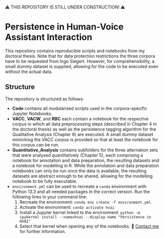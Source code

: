 ⚠️ THIS REPOSITORY IS STILL UNDER CONSTRUCTION! ⚠️

# Persistence in Human-Voice Assistant Interaction

This repository contains reproducible scripts and notebooks from my doctoral thesis. Note that for data protection restrictions the three corpora have to be requested from Ingo Siegert. However, for comprehensibility, a small dummy dataset is supplied, allowing for the code to be executed even without the actual data.

## Structure

The repository is structured as follows:

- **Code** contains all modularised scripts used in the corpora-specific Jupyter Notebooks.
- **VACC**, **VACW**, and **RBC** each contain a notebook for the respective corpus in which all data preprocessing steps (described in Chapter 4 in the doctoral thesis) as well as the persistence tagging algorithm for the Qualitative Analysis (Chapter 6) are executed. A small dummy dataset mimicking the VACC corpus is provided so that at least the notebook for this corpus can be run. 
- **Quantitative_Analysis** contains subfolders for the three alternation sets that were analysed quantitatively (Chapter 5), each comprising a notebook for annotation and data preparation, the resulting datasets and a notebook for modelling in R. While the annotation and data preparation notebooks can only be run once the data is available, the resulting datasets are abstract enough to be shared, allowing for the modelling notebook to be fully executable.
- `environment.yml` can be used to recreate a `conda` environment with Python 13.3 and all needed packages in the correct version. Run the following lines in your command line:
    1. Recreate the environment: `conda env create -f environment.yml`.
    2. Activate the environment: `conda activate hvai`
    3. Install a Jupyter kernel linked to the environment: `python -m ipykernel install --name=hvai --display-name "Persistence in HVAI"`
    4. Select that kernel when opening any of the notebooks.
📮 [Contact me](mailto:mail@yfrommherz.ch) for further information.
